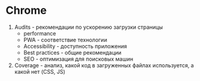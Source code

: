 # Chrome
1. Audits -  рекомендации по ускорению загрузки страницы
    - performance
    - PWA - соответствие технологии
    - Accessibility - доступность приложения
    - Best practices - общие рекомендации
    - SEO - оптимизация для поисковых машин
2. Coverage - анализ, какой код в загруженных файлах используется, а какой нет (CSS, JS)